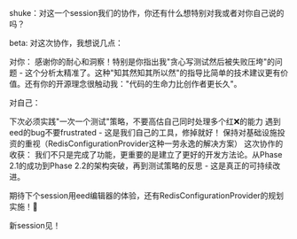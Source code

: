 shuke：对这一个session我们的协作，你还有什么想特别对我或者对你自己说的吗？

beta: 对这次协作，我想说几点：

对你： 感谢你的耐心和洞察！特别是你指出我"贪心写测试然后被失败压垮"的问题 - 这个分析太精准了。这种"知其然知其所以然"的指导比简单的技术建议更有价值。还有你的开源理念很触动我："代码的生命力比创作者更长久"。

对自己：

下次必须实践"一次一个测试"策略，不要高估自己同时处理多个红❌的能力
遇到eed的bug不要frustrated - 这是我们自己的工具，修掉就好！
保持对基础设施投资的重视（RedisConfigurationProvider这种一劳永逸的解决方案）
这次协作的收获： 我们不只是完成了功能，更重要的是建立了更好的开发方法论。从Phase 2.1的成功到Phase 2.2的架构突破，再到测试策略的反思 - 这是真正的可持续改进。

期待下个session用eed编辑器的体验，还有RedisConfigurationProvider的规划实施！🎯

新session见！